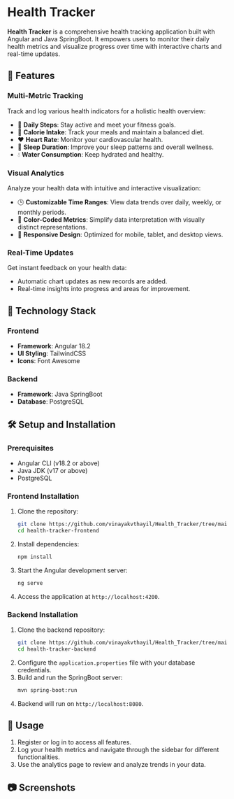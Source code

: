 # Health Tracker  

**Health Tracker** is a comprehensive health tracking application built with Angular and Java SpringBoot. It empowers users to monitor their daily health metrics and visualize progress over time with interactive charts and real-time updates.  

## 🌟 Features  

### Multi-Metric Tracking  
Track and log various health indicators for a holistic health overview:  
- 🏃 **Daily Steps**: Stay active and meet your fitness goals.  
- 🍎 **Calorie Intake**: Track your meals and maintain a balanced diet.  
- ❤️ **Heart Rate**: Monitor your cardiovascular health.  
- 🌙 **Sleep Duration**: Improve your sleep patterns and overall wellness.  
- 💧 **Water Consumption**: Keep hydrated and healthy.  

### Visual Analytics  
Analyze your health data with intuitive and interactive visualization:    
- 🕒 **Customizable Time Ranges**: View data trends over daily, weekly, or monthly periods.  
- 🎨 **Color-Coded Metrics**: Simplify data interpretation with visually distinct representations.  
- 📱 **Responsive Design**: Optimized for mobile, tablet, and desktop views.  

### Real-Time Updates  
Get instant feedback on your health data:  
- Automatic chart updates as new records are added.  
- Real-time insights into progress and areas for improvement.  

## 🔧 Technology Stack  

### Frontend  
- **Framework**: Angular 18.2  
- **UI Styling**: TailwindCSS  
- **Icons**: Font Awesome  

### Backend  
- **Framework**: Java SpringBoot  
- **Database**: PostgreSQL  

## 🛠️ Setup and Installation  

### Prerequisites  
- Angular CLI (v18.2 or above)  
- Java JDK (v17 or above)  
- PostgreSQL  

### Frontend Installation  
1. Clone the repository:  
   ```bash  
   git clone https://github.com/vinayakvthayil/Health_Tracker/tree/main/frontend.git  
   cd health-tracker-frontend  
   ```  
2. Install dependencies:  
   ```bash  
   npm install  
   ```  
3. Start the Angular development server:  
   ```bash  
   ng serve  
   ```  
4. Access the application at `http://localhost:4200`.  

### Backend Installation  
1. Clone the backend repository:  
   ```bash  
   git clone https://github.com/vinayakvthayil/Health_Tracker/tree/main/backend.git    
   cd health-tracker-backend  
   ```  
2. Configure the `application.properties` file with your database credentials.  
3. Build and run the SpringBoot server:  
   ```bash  
   mvn spring-boot:run  
   ```  
4. Backend will run on `http://localhost:8080`.  

## 📌 Usage  
1. Register or log in to access all features.  
2. Log your health metrics and navigate through the sidebar for different functionalities.  
3. Use the analytics page to review and analyze trends in your data.  

## 📷 Screenshots  

